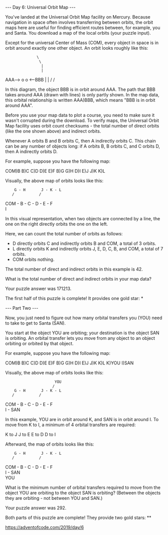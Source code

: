 --- Day 6: Universal Orbit Map ---

You've landed at the Universal Orbit Map facility on Mercury. Because navigation in space often involves transferring between orbits, the orbit maps here are useful for finding efficient routes between, for example, you and Santa. You download a map of the local orbits (your puzzle input).

Except for the universal Center of Mass (COM), every object in space is in orbit around exactly one other object. An orbit looks roughly like this:

                  \
                   \
                    |
                    |
AAA--> o            o <--BBB
                    |
                    |
                   /
                  /

In this diagram, the object BBB is in orbit around AAA. The path that BBB takes around AAA (drawn with lines) is only partly shown. In the map data, this orbital relationship is written AAA)BBB, which means "BBB is in orbit around AAA".

Before you use your map data to plot a course, you need to make sure it wasn't corrupted during the download. To verify maps, the Universal Orbit Map facility uses orbit count checksums - the total number of direct orbits (like the one shown above) and indirect orbits.

Whenever A orbits B and B orbits C, then A indirectly orbits C. This chain can be any number of objects long: if A orbits B, B orbits C, and C orbits D, then A indirectly orbits D.

For example, suppose you have the following map:

COM)B
B)C
C)D
D)E
E)F
B)G
G)H
D)I
E)J
J)K
K)L

Visually, the above map of orbits looks like this:

        G - H       J - K - L
       /           /
COM - B - C - D - E - F
               \
                I

In this visual representation, when two objects are connected by a line, the one on the right directly orbits the one on the left.

Here, we can count the total number of orbits as follows:

- D directly orbits C and indirectly orbits B and COM, a total of 3 orbits.
- L directly orbits K and indirectly orbits J, E, D, C, B, and COM, a total of 7 orbits.
- COM orbits nothing.

The total number of direct and indirect orbits in this example is 42.

What is the total number of direct and indirect orbits in your map data?

Your puzzle answer was 171213.

The first half of this puzzle is complete! It provides one gold star: *

--- Part Two ---

Now, you just need to figure out how many orbital transfers you (YOU) need to take to get to Santa (SAN).

You start at the object YOU are orbiting; your destination is the object SAN is orbiting. An orbital transfer lets you move from any object to an object orbiting or orbited by that object.

For example, suppose you have the following map:

COM)B
B)C
C)D
D)E
E)F
B)G
G)H
D)I
E)J
J)K
K)L
K)YOU
I)SAN

Visually, the above map of orbits looks like this:

                          YOU
                         /
        G - H       J - K - L
       /           /
COM - B - C - D - E - F
               \
                I - SAN

In this example, YOU are in orbit around K, and SAN is in orbit around I. To move from K to I, a minimum of 4 orbital transfers are required:

K to J
J to E
E to D
D to I

Afterward, the map of orbits looks like this:

        G - H       J - K - L
       /           /
COM - B - C - D - E - F
               \
                I - SAN
                 \
                  YOU

What is the minimum number of orbital transfers required to move from the object YOU are orbiting to the object SAN is orbiting? (Between the objects they are orbiting - not between YOU and SAN.)

Your puzzle answer was 292.

Both parts of this puzzle are complete! They provide two gold stars: **

https://adventofcode.com/2019/day/6
